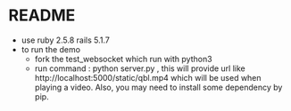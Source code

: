 # README

+ use  ruby 2.5.8   rails 5.1.7 
+ to run the demo
  + fork the test_websocket which run with python3
  + run command : python server.py , this will provide url like  http://localhost:5000/static/qbl.mp4  which will be used when playing a video. Also, you may need to install some dependency by pip.